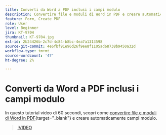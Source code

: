 ```yaml
---
title: Converti da Word a PDF inclusi i campi modulo
description: Convertire file e moduli di Word in PDF e creare automaticamente campi modulo
feature: Form, Create PDF
role: User
level: Beginner
jira: KT-9704
thumbnail: KT-9704.jpg
exl-id: 2b24426b-2c7d-4c84-b8bc-4ea7a1313598
source-git-commit: 4e6fbf91e96d26f9ee8f1105ad68738b9450a32d
workflow-type: tm+mt
source-wordcount: '47'
ht-degree: 2%

---
```


# Converti da Word a PDF inclusi i campi modulo

In questo tutorial video di 60 secondi, scopri come [convertire file e moduli di Word in PDF](https://www.adobe.com/it/acrobat/online/word-to-pdf.html){target="_blank"} e creare automaticamente campi modulo.

>[!VIDEO](https://video.tv.adobe.com/v/340082?quality=12&learn=on&hidetitle=true)
